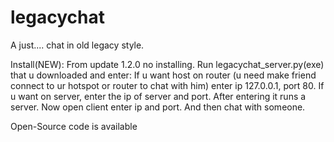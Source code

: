 # legacychat
A just.... chat in old legacy style. 

Install(NEW): From update 1.2.0 no installing. Run legacychat_server.py(exe) that u downloaded and enter: If u want host on router (u need make friend connect to ur hotspot or router to chat with him) enter ip 127.0.0.1, port 80. If u want on server, enter the ip of server and port. After entering it runs a server. Now open client enter ip and port. And then chat with someone.

Open-Source code is available
